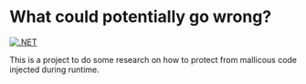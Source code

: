# What could potentially go wrong?

[![.NET](https://github.com/cosh/whatcouldpotentiallygowrong/actions/workflows/buildtest.yml/badge.svg?branch=main)](https://github.com/cosh/whatcouldpotentiallygowrong/actions/workflows/buildtest.yml)

This is a project to do some research on how to protect from mallicous code injected during runtime.